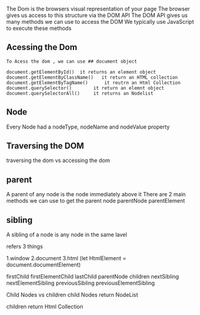 The Dom is the browsers visual representation of your page
The browser gives us access to this structure via the DOM API
The DOM API gives us many methods we can use to access the DOM
We typically use JavaScript to execute these methods

## Acessing the Dom

    To Acess the dom , we can use ## document object

    document.getElementById()  it returns an element object
    document.getElementByClassName()   it return an HTML collection
    document.getElementByTagName()      it reutrn an Html Collection
    document.querySelector()        it return an elemnt object
    document.querySelectorAll()     it returns an Nodelist

## Node

Every Node had a nodeType, nodeName and nodeValue property

## Traversing the DOM

traversing the dom vs accessing the dom

###

## parent

A parent of any node is the node immediately above it
There are 2 main methods we can use to get the parent node
parentNode
parentElement

## sibling

A sibling of a node is any node in the same lavel

<!DOCTYPE html>     refers 3 things

1.window
2.document
3.html (let HtmlElement = document.documentElement)

firstChild
firstElementChild
lastChild
parentNode
children
nextSibling
nextElementSibling
previousSibling
previousElementSibling

Child Nodes vs children
child Nodes return NodeList

children return Html Collection
